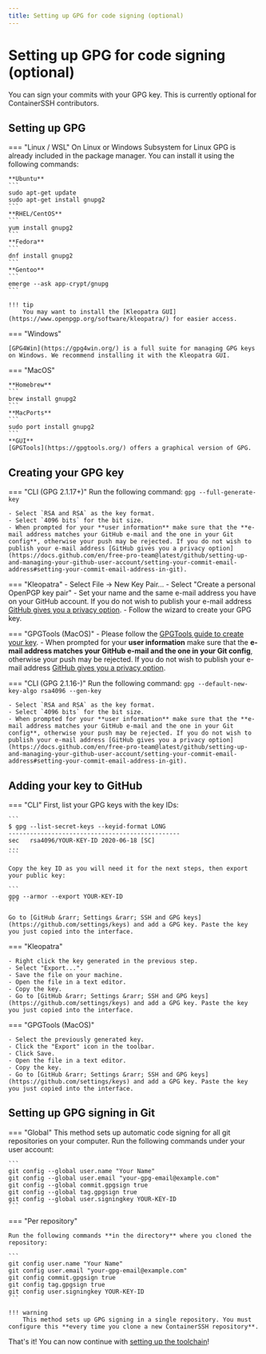 ```yaml
---
title: Setting up GPG for code signing (optional)
---
```


<h1>Setting up GPG for code signing (optional)</h1>

You can sign your commits with your GPG key. This is currently optional for ContainerSSH contributors.

## Setting up GPG

=== "Linux / WSL"
    On Linux or Windows Subsystem for Linux GPG is already included in the package manager. You can install it using the following commands:
    
    **Ubuntu**
    ```
    sudo apt-get update
    sudo apt-get install gnupg2
    ```
    **RHEL/CentOS**
    ```
    yum install gnupg2
    ```
    **Fedora**
    ```
    dnf install gnupg2
    ```
    **Gentoo**
    ```
    emerge --ask app-crypt/gnupg
    ```
    
    !!! tip
        You may want to install the [Kleopatra GUI](https://www.openpgp.org/software/kleopatra/) for easier access.

=== "Windows"
    
    [GPG4Win](https://gpg4win.org/) is a full suite for managing GPG keys on Windows. We recommend installing it with the Kleopatra GUI.
    
=== "MacOS"
    
    **Homebrew**
    ```
    brew install gnupg2
    ```
    **MacPorts**
    ```
    sudo port install gnupg2
    ```
    **GUI**
    [GPGTools](https://gpgtools.org/) offers a graphical version of GPG.

## Creating your GPG key

=== "CLI (GPG 2.1.17+)"
    Run the following command:
    ```
    gpg --full-generate-key
    ```
    
    - Select `RSA and RSA` as the key format.
    - Select `4096 bits` for the bit size.
    - When prompted for your **user information** make sure that the **e-mail address matches your GitHub e-mail and the one in your Git config**, otherwise your push may be rejected. If you do not wish to publish your e-mail address [GitHub gives you a privacy option](https://docs.github.com/en/free-pro-team@latest/github/setting-up-and-managing-your-github-user-account/setting-your-commit-email-address#setting-your-commit-email-address-in-git).

=== "Kleopatra"
    - Select File &rarr; New Key Pair...
    - Select "Create a personal OpenPGP key pair"
    - Set your name and the same e-mail address you have on your GitHub account. If you do not wish to publish your e-mail address [GitHub gives you a privacy option](https://docs.github.com/en/free-pro-team@latest/github/setting-up-and-managing-your-github-user-account/setting-your-commit-email-address#setting-your-commit-email-address-in-git).
    - Follow the wizard to create your GPG key.
    
=== "GPGTools (MacOS)"
    - Please follow the [GPGTools guide to create your key](https://gpgtools.tenderapp.com/kb/how-to/first-steps-where-do-i-start-where-do-i-begin-setup-gpgtools-create-a-new-key-your-first-encrypted-mail).
    - When prompted for your **user information** make sure that the **e-mail address matches your GitHub e-mail and the one in your Git config**, otherwise your push may be rejected. If you do not wish to publish your e-mail address [GitHub gives you a privacy option](https://docs.github.com/en/free-pro-team@latest/github/setting-up-and-managing-your-github-user-account/setting-your-commit-email-address#setting-your-commit-email-address-in-git).

=== "CLI (GPG 2.1.16-)"
    Run the following command:
    ```
    gpg --default-new-key-algo rsa4096 --gen-key
    ```
    
    - Select `RSA and RSA` as the key format.
    - Select `4096 bits` for the bit size.
    - When prompted for your **user information** make sure that the **e-mail address matches your GitHub e-mail and the one in your Git config**, otherwise your push may be rejected. If you do not wish to publish your e-mail address [GitHub gives you a privacy option](https://docs.github.com/en/free-pro-team@latest/github/setting-up-and-managing-your-github-user-account/setting-your-commit-email-address#setting-your-commit-email-address-in-git).
    
## Adding your key to GitHub

=== "CLI"
    First, list your GPG keys with the key IDs:
    
    ```
    $ gpg --list-secret-keys --keyid-format LONG
    ------------------------------------------------
    sec   rsa4096/YOUR-KEY-ID 2020-06-18 [SC]
    ...
    ```
    
    Copy the key ID as you will need it for the next steps, then export your public key:
    
    ```
    gpg --armor --export YOUR-KEY-ID
    ```
    
    Go to [GitHub &rarr; Settings &rarr; SSH and GPG keys](https://github.com/settings/keys) and add a GPG key. Paste the key you just copied into the interface.
    
=== "Kleopatra"

    - Right click the key generated in the previous step.
    - Select "Export...".
    - Save the file on your machine.
    - Open the file in a text editor.
    - Copy the key.
    - Go to [GitHub &rarr; Settings &rarr; SSH and GPG keys](https://github.com/settings/keys) and add a GPG key. Paste the key you just copied into the interface.
    
=== "GPGTools (MacOS)" 

    - Select the previously generated key.
    - Click the "Export" icon in the toolbar.
    - Click Save.
    - Open the file in a text editor.
    - Copy the key.
    - Go to [GitHub &rarr; Settings &rarr; SSH and GPG keys](https://github.com/settings/keys) and add a GPG key. Paste the key you just copied into the interface.

## Setting up GPG signing in Git

=== "Global"
    This method sets up automatic code signing for all git repositories on your computer. Run the following commands under your user account:
    
    ```
    git config --global user.name "Your Name"
    git config --global user.email "your-gpg-email@example.com"
    git config --global commit.gpgsign true
    git config --global tag.gpgsign true
    git config --global user.signingkey YOUR-KEY-ID
    ```

=== "Per repository"
   
    Run the following commands **in the directory** where you cloned the repository:
    
    ```
    git config user.name "Your Name"
    git config user.email "your-gpg-email@example.com"
    git config commit.gpgsign true
    git config tag.gpgsign true
    git config user.signingkey YOUR-KEY-ID
    ```
    
    !!! warning
        This method sets up GPG signing in a single repository. You must configure this **every time you clone a new ContainerSSH repository**.  
        
That's it! You can now continue with [setting up the toolchain](golang.md)!  
